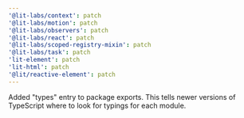 ```yaml
---
'@lit-labs/context': patch
'@lit-labs/motion': patch
'@lit-labs/observers': patch
'@lit-labs/react': patch
'@lit-labs/scoped-registry-mixin': patch
'@lit-labs/task': patch
'lit-element': patch
'lit-html': patch
'@lit/reactive-element': patch
---
```


Added "types" entry to package exports. This tells newer versions of TypeScript where to look for typings for each module.
